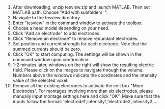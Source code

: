 1. After downloading, unzip tesview.zip and launch MATLAB. Then set MATLAB path. Choose "Add with subfolders. ".
2. Navigate to the tesview directory.
3. Enter "tesview" in the command window to activate the toolbox.
4. Choose a head model depending on your need.
5. Click "Add an electrode" to add electrodes.
6. Click "Remove an electrode" to remove redundant electrodes.
7. Set position and current strength for each electrode. Note that the summed currents should be zero.
8. Click "OK" to start computing. The settings will be shown in the command window upon confirmation.
9. 1-2 minutes later, windows on the right will show the resulting electric field. Please click on the images to navigate through the volume. Numbers above the windows indicate the coordinates and the intensity value of the selected voxel.
10. Remove all the existing electrodes to activate the edit box "More Electrodes". For montages involving more than six electrodes, please manually input montage settings here and click "OK". Make sure that the inputs follow the format: 'electrode1',intensity1,'electrode2',intensity2,...
